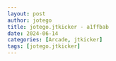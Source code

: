 ```yaml
---
layout: post
author: jotego
title: jotego.jtkicker - a1ffbab
date: 2024-06-14
categories: [Arcade, jtkicker]
tags: [jotego.jtkicker]
---
```



